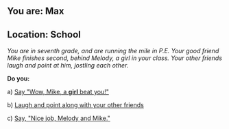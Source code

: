 
## You are: Max
## Location: School

*You are in seventh grade, and are running the mile in P.E. Your good friend Mike finishes second,
behind Melody, a girl in your class. Your other friends laugh and point at him, jostling each
other.*

**Do you:**

a) [Say "Wow, Mike, a **girl** beat you!"](/node/running_1)

b) [Laugh and point along with your other friends](/node/running_2)

c) [Say, "Nice job, Melody and Mike." ](/node/running_3)
